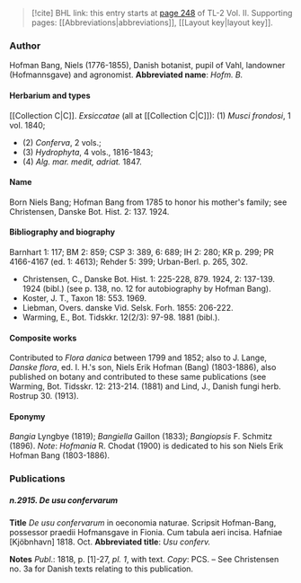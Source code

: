 > [!cite] BHL link: this entry starts at [page 248](https://www.biodiversitylibrary.org/page/33068490) of TL-2 Vol. II.
> Supporting pages: [[Abbreviations|abbreviations]], [[Layout key|layout key]].

### Author

Hofman Bang, Niels (1776-1855), Danish botanist, pupil of Vahl, landowner (Hofmannsgave) and agronomist. 
**Abbreviated name**: *Hofm. B.*

#### Herbarium and types

[[Collection C|C]].
*Exsiccatae* (all at [[Collection C|C]]): (1) *Musci frondosi*, 1 vol. 1840;
- (2) *Conferva*, 2 vols.;
- (3) *Hydrophyta*, 4 vols., 1816-1843;
- (4) *Alg. mar. medit, adriat.* 1847.

#### Name

Born Niels Bang; Hofman Bang from 1785 to honor his mother's family; see Christensen, Danske Bot. Hist. 2: 137. 1924.

#### Bibliography and biography

Barnhart 1: 117; BM 2: 859; CSP 3: 389, 6: 689; IH 2: 280; KR p. 299; PR 4166-4167 (ed. 1: 4613); Rehder 5: 399; Urban-Berl. p. 265, 302.
- Christensen, C., Danske Bot. Hist. 1: 225-228, 879. 1924, 2: 137-139. 1924 (bibl.) (see p. 138, no. 12 for autobiography by Hofman Bang).
- Koster, J. T., Taxon 18: 553. 1969.
- Liebman, Overs. danske Vid. Selsk. Forh. 1855: 206-222.
- Warming, E., Bot. Tidskkr. 12(2/3): 97-98. 1881 (bibl.).

#### Composite works

Contributed to *Flora danica* between 1799 and 1852; also to J. Lange, *Danske flora*, ed. I. H.'s son, Niels Erik Hofman (Bang) (1803-1886), also published on botany and contributed to these same publications (see Warming, Bot. Tidsskr. 12: 213-214. (1881) and Lind, J., Danish fungi herb. Rostrup 30. (1913).

#### Eponymy

*Bangia* Lyngbye (1819); *Bangiella* Gaillon (1833); *Bangiopsis* F. Schmitz (1896). *Note*: *Hofmania* R. Chodat (1900) is dedicated to his son Niels Erik Hofman Bang (1803-1886).

### Publications

##### n.2915. De usu confervarum

**Title**
*De usu confervarum* in oeconomia naturae. Scripsit Hofman-Bang, possessor praedii Hofmansgave in Fionia. Cum tabula aeri incisa. Hafniae \[Kjöbnhavn\] 1818. Oct.
**Abbreviated title**: *Usu conferv.*

**Notes**
*Publ*.: 1818, p. \[1\]-27, *pl. 1*, with text. *Copy*: PCS. – See Christensen no. 3a for Danish texts relating to this publication.

